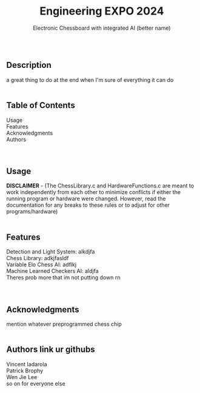 


<div align="center">

  # Engineering EXPO 2024
  Electronic Chessboard with integrated AI (better name)
</div>
<br /> <br />

## Description
a great thing to do at the end when I'm sure of everything it can do
<br /><br />

## Table of Contents
Usage<br />
Features<br />
Acknowledgments<br />
Authors<br />
<br /><br />

## Usage
**DISCLAIMER** - (The ChessLibrary.c and HardwareFunctions.c are meant to work independently from each other to minimize conflicts if either the running program or hardware were changed. However, read the documentation for any breaks to these rules or to adjust for other programs/hardware) 
<br /><br />

## Features
Detection and Light System: alkdjfa<br />
Chess Library: adkjfasldf<br />
Variable Elo Chess AI: adflkj<br />
Machine Learned Checkers AI: aldjfa<br />
Theres prob more that im not putting down rn<br />
<br /><br />

## Acknowledgments
mention whatever preprogrammed chess chip
<br /><br />

## Authors link ur githubs
Vincent Iadarola <br />
Patrick Brophy <br />
Wen Jie Lee<br />
so on for everyone else<br />

